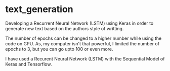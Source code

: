 # text_generation
Developing a Recurrent Neural Network (LSTM) using Keras in order to generate new text based on the authors style of writting.

The number of epochs can be changed to a higher number while using the code on GPU. As, my computer isn't that powerful, I limited the number of epochs to 3, but you can go upto 100 or even more.

I have used a Recurent Neural Network (LSTM) with the Sequential Model of Keras and Tensorflow. 
